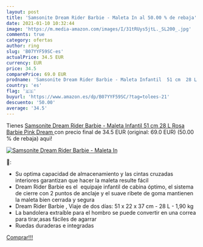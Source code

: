 ```yaml
---
layout: post
title: 'Samsonite Dream Rider Barbie - Maleta In al 50.00 % de rebaja'
date: 2021-01-10 10:32:44
image: 'https://m.media-amazon.com/images/I/31tRUys5jtL._SL200_.jpg'
comments: true
category: ofertas
author: ring
slug: 'B07YYF59SC-es'
actualPrice: 34.5 EUR
currency: EUR
price: 34.5
comparePrice: 69.0 EUR
prodname: 'Samsonite Dream Rider Barbie - Maleta Infantil  51 cm  28 L  Rosa  Barbie Pink Dream '
country: 'es'
flag: '🇪🇸'
buyurl: 'https://www.amazon.es/dp/B07YYF59SC/?tag=tolees-21'
descuento: '50.00'
average: '34.5'
---
```


Tienes [Samsonite Dream Rider Barbie - Maleta Infantil  51 cm  28 L  Rosa  Barbie Pink Dream ](https://www.amazon.es/dp/B07YYF59SC/?tag=tolees-21) con precio final de  34.5 EUR (original: 69.0 EUR) (50.00 %  de rebaja) aqui!

[![Samsonite Dream Rider Barbie - Maleta In](https://m.media-amazon.com/images/I/31tRUys5jtL._SL200_.jpg)](https://www.amazon.es/dp/B07YYF59SC/?tag=tolees-21)

🔎:

- Su optima capacidad de almacenamiento y las cintas cruzadas interiores garantizan que hacer la maleta resulte fácil
- Dream Rider Barbie es el  equipaje infantil de cabina óptimo, el sistema de cierre con 2 puntos de anclaje y el suave ribete de goma mantienen la maleta bien cerrada y segura
- Dream Rider Barbie , Viaje de dos días: 51 x 22 x 37 cm - 28 L - 1,90 kg
- La bandolera extraíble para el hombro se puede convertir en una correa para tirar,asas fáciles de agarrar
- Ruedas duraderas e integradas

[Comprar!!!](https://www.amazon.es/dp/B07YYF59SC/?tag=tolees-21)

